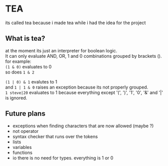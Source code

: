 # TEA
its called tea because i made tea while i had the idea for the project

## What is tea?
at the moment its just an interpreter for boolean logic.\
It can only evaluate AND, OR, 1 and 0 combinations grouped by brackets ().\
for example:\
`(1 & 0)` evaluates to 0\
so does `1 & 2`

`(1 | 0) & 1` evalutes to 1\
and `1 | 1 & 0` raises an exception because its not properly grouped.\
`1 steve|20` evaluates to 1 because everything except '(', ')', '1', '0', '&' and '|' is ignored.

## Future plans
* exceptions when finding characters that are now allowed (maybe ?)
* not operator
* syntax checker that runs over the tokens
* lists
* variables
* functions
* io
there is no need for types. everything is 1 or 0
